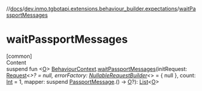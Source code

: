 //[docs](../../index.md)/[dev.inmo.tgbotapi.extensions.behaviour_builder.expectations](index.md)/[waitPassportMessages](wait-passport-messages.md)



# waitPassportMessages  
[common]  
Content  
suspend fun <[O](wait-passport-messages.md)> [BehaviourContext](../dev.inmo.tgbotapi.extensions.behaviour_builder/-behaviour-context/index.md).[waitPassportMessages](wait-passport-messages.md)(initRequest: [Request](../dev.inmo.tgbotapi.requests.abstracts/-request/index.md)<*>? = null, errorFactory: [NullableRequestBuilder](index.md#%5Bdev.inmo.tgbotapi.extensions.behaviour_builder.expectations%2FNullableRequestBuilder%2F%2F%2FPointingToDeclaration%2F%5D%2FClasslikes%2F625018081)<*> = { null }, count: [Int](https://kotlinlang.org/api/latest/jvm/stdlib/kotlin/-int/index.html) = 1, mapper: suspend [PassportMessage](../dev.inmo.tgbotapi.types.message/-passport-message/index.md).() -> [O](wait-passport-messages.md)?): [List](https://kotlinlang.org/api/latest/jvm/stdlib/kotlin.collections/-list/index.html)<[O](wait-passport-messages.md)>  



